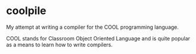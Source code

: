 # coolpile

My attempt at writing a compiler for the COOL programming language. 

COOL stands for Classroom Object Oriented Language and is quite popular as a means to learn how to write compilers. 
